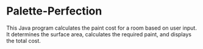 # Palette-Perfection
This Java program calculates the paint cost for a room based on user input. It determines the surface area, calculates the required paint, and displays the total cost.
